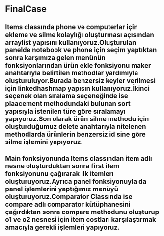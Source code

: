 # FinalCase
## Items classında phone ve computerlar için ekleme ve silme kolaylığı oluşturması açısından arraylist yapısını kullanıyoruz.Oluşturulan panelde notebook ve phone için seçim yaptıktan sonra karşımıza gelen menünün fonksiyonlarından ürün ekle fonksiyonu maker anahtarıyla belirtilen methodlar yardımıyla oluşturuluyor.Burada benzersiz keyler verilmesi için linkedhashmap yapısın kullanıyoruz.İkinci seçenek olan sıralama seçeneğinde ise plaacement methodundaki bulunan sort yapısıyla istenilen türe göre sıralamayı yapıyoruz.Son olarak ürün silme methodu için oluşturduğumuz delete anahtarıyla nitelenen methodlarda ürünlerin benzersiz id sine göre silme işlemini yapıyoruz.
## Main fonksiyonunda Items classından item adlı nesne oluşturduktan sonra first item fonksiyonunu çağırarak ilk itemlerı oluşturuyoruz.Ayrıca panel fonksiyonuyla da panel işlemlerini yaptığımız menüyü oluşturuyoruz.Comparator Classında ise compare adlı  comparator kütüphanesini çağırdıktan sonra compare methodunu oluşturup o1 ve o2 nesnesi için item costları karşılaştırmak amacıyla gerekli işlemleri yapıyoruz.
